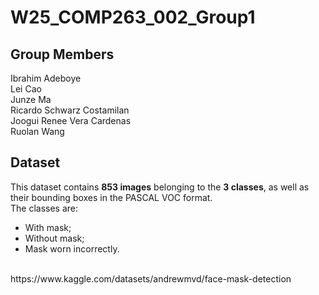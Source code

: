 # W25_COMP263_002_Group1

## Group Members
Ibrahim Adeboye</br>
Lei Cao</br>
Junze Ma</br>
Ricardo Schwarz Costamilan</br>
Joogui Renee Vera Cardenas</br>
Ruolan Wang</br>

## Dataset
This dataset contains **853 images** belonging to the **3 classes**, as well as their bounding boxes in the PASCAL VOC format.</br>
The classes are:</br>
- With mask;</br>
- Without mask;</br>
- Mask worn incorrectly.</br>
</br>
https://www.kaggle.com/datasets/andrewmvd/face-mask-detection
